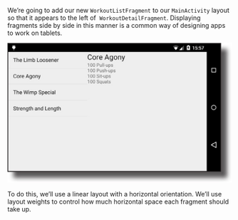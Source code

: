 We’re going to add our new `WorkoutListFragment` to our `MainActivity` layout so that it appears to the left of 
`WorkoutDetailFragment`. Displaying fragments side by side in this manner is a common way of designing apps to work on tablets.

![](.guides/img/31.png)

To do this, we’ll use a linear layout with a horizontal orientation. We’ll use layout weights to control how much horizontal space each fragment should take up.


